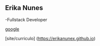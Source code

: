 ## Erika Nunes
-Fullstack Developer


[google](https://www.google.com/)

[site/curriculo] (https://erikanunex.github.io)
